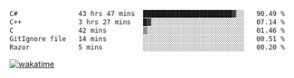 <!--START_SECTION:waka-->

```txt
C#               43 hrs 47 mins  ██████████████████████▓░░   90.49 %
C++              3 hrs 27 mins   █▓░░░░░░░░░░░░░░░░░░░░░░░   07.14 %
C                42 mins         ▒░░░░░░░░░░░░░░░░░░░░░░░░   01.46 %
GitIgnore file   14 mins         ░░░░░░░░░░░░░░░░░░░░░░░░░   00.51 %
Razor            5 mins          ░░░░░░░░░░░░░░░░░░░░░░░░░   00.20 %
```

<!--END_SECTION:waka-->
[![wakatime](https://wakatime.com/badge/user/6c2f442e-41b4-42e3-bc06-d5d8203ad1da.svg)](https://wakatime.com/@6c2f442e-41b4-42e3-bc06-d5d8203ad1da)
